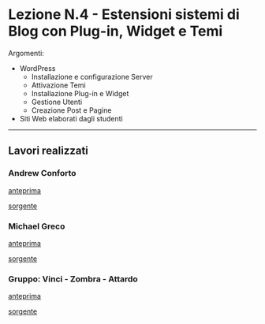 # Lezione N.4 - Estensioni sistemi di Blog con Plug-in, Widget e Temi

Argomenti:
- WordPress
  - Installazione e configurazione Server
  - Attivazione Temi
  - Installazione Plug-in e Widget
  - Gestione Utenti
  - Creazione Post e Pagine
- Siti Web elaborati dagli studenti


---

## Lavori realizzati

### Andrew Conforto

[anteprima ](https://cdn.rawgit.com/aeisolution/insolera-web-grafica/85f89274/Lezione4/Elaborati/Conforto_A/index.html)

[sorgente ](Elaborati/Conforto_A)


### Michael Greco

[anteprima ](https://cdn.rawgit.com/aeisolution/insolera-web-grafica/85f89274/Lezione4/Elaborati/Greco_M/index.html)

[sorgente ](Elaborati/Greco_M)


### Gruppo: Vinci - Zombra - Attardo

[anteprima ](https://cdn.rawgit.com/aeisolution/insolera-web-grafica/85f89274/Lezione4/Elaborati/Vinci_Zombra_Attardo/index.html)

[sorgente ](Elaborati/Vinci_Zombra_Attardo)
